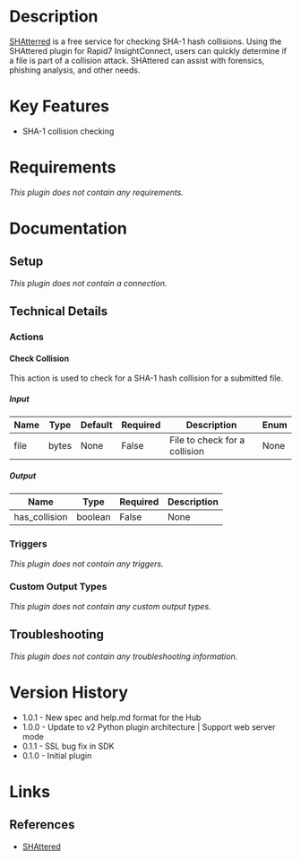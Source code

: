 # Description

[SHAtterred](http://shattered.io) is a free service for checking SHA-1 hash collisions. Using the SHAttered plugin for
Rapid7 InsightConnect, users can quickly determine if a file is part of a collision attack. SHAttered can assist
with forensics, phishing analysis, and other needs.

# Key Features

* SHA-1 collision checking

# Requirements

_This plugin does not contain any requirements._

# Documentation

## Setup

_This plugin does not contain a connection._

## Technical Details

### Actions

#### Check Collision

This action is used to check for a SHA-1 hash collision for a submitted file.

##### Input

|Name|Type|Default|Required|Description|Enum|
|----|----|-------|--------|-----------|----|
|file|bytes|None|False|File to check for a collision|None|

##### Output

|Name|Type|Required|Description|
|----|----|--------|-----------|
|has_collision|boolean|False|None|

### Triggers

_This plugin does not contain any triggers._

### Custom Output Types

_This plugin does not contain any custom output types._

## Troubleshooting

_This plugin does not contain any troubleshooting information._

# Version History

* 1.0.1 - New spec and help.md format for the Hub
* 1.0.0 - Update to v2 Python plugin architecture | Support web server mode
* 0.1.1 - SSL bug fix in SDK
* 0.1.0 - Initial plugin

# Links

## References

* [SHAttered](http://shattered.io/)

